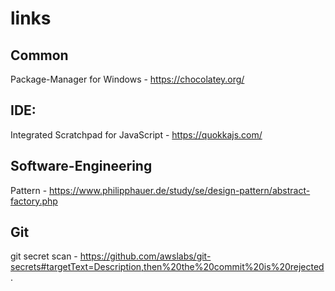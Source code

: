 # links

## Common
Package-Manager for Windows - https://chocolatey.org/

## IDE:
Integrated Scratchpad for JavaScript - https://quokkajs.com/

## Software-Engineering
Pattern - https://www.philipphauer.de/study/se/design-pattern/abstract-factory.php

## Git
git secret scan - https://github.com/awslabs/git-secrets#targetText=Description,then%20the%20commit%20is%20rejected.
